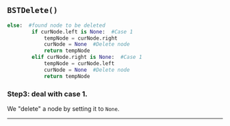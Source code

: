 <!--{title:`BSTDelete()`}-->
## `BSTDelete()`
```python
else:  #found node to be deleted
        if curNode.left is None:  #Case 1
            tempNode = curNode.right
            curNode = None  #Delete node
            return tempNode
        elif curNode.right is None:  #Case 1
            tempNode = curNode.left
            curNode = None  #Delete node
            return tempNode
```
###  Step3: deal with case 1.
We "delete" a node by setting it to `None`.

-----------------------------------------------------------------------------------------------------

[for speaker]: <> (Here, we found the node and it falls under one of the two situations listed in Case 1: it is either a leaf, or only has one child. We do the appropriate replacement and deletion procedures. Notice that we "delete" a node by setting it to `None`.)